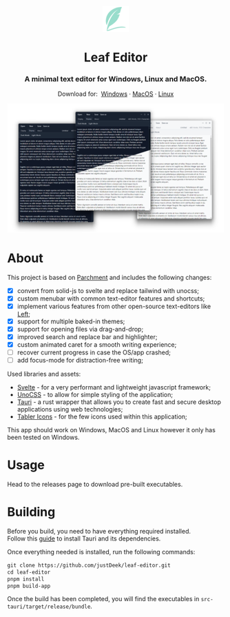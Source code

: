 <div id="top"></div>

<!-- PROJECT LOGO -->
<br />
<div align="center">
  <a href="https://github.com/justDeek/leaf-editor">
    <img src="/app-icon.png" alt="Logo" width="60" height="60">
  </a>

  <h1 align="center">Leaf Editor</h1>

<h3 align="center">A minimal text editor for Windows, Linux and MacOS.</h2>

  <p align="center">
    Download for:&nbsp;
    <a href="https://denote-csttwfha1-denote.vercel.app/">Windows</a>
    ·
    <a href="https://github.com/justDeek/DeNote/issues">MacOS</a>
    ·
    <a href="https://github.com/justDeek/DeNote/issues">Linux</a>
  </p>
</div>

![Leaf Text Editor](/app-preview.webp)

# About

This project is based on [Parchment](https://github.com/tywil04/parchment) and includes the following changes:
- [x] convert from solid-js to svelte and replace tailwind with unocss;
- [x] custom menubar with common text-editor features and shortcuts;
- [x] implement various features from other open-source text-editors like [Left](https://github.com/hundredrabbits/Left);
- [x] support for multiple baked-in themes;
- [x] support for opening files via drag-and-drop;
- [x] improved search and replace bar and highlighter;
- [x] custom animated caret for a smooth writing experience;
- [ ] recover current progress in case the OS/app crashed;
- [ ] add focus-mode for distraction-free writing;

Used libraries and assets:
- [Svelte](https://svelte.dev/) - for a very performant and lightweight javascript framework;
- [UnoCSS](https://unocss.dev/) - to allow for simple styling of the application;
- [Tauri](https://tauri.app/) - a rust wrapper that allows you to create fast and secure desktop applications using web technologies;
- [Tabler Icons](https://tablericons.com/) - for the few icons used within this application;

This app should work on Windows, MacOS and Linux however it only has been tested on Windows. 

# Usage
Head to the releases page to download pre-built executables.

# Building
Before you build, you need to have everything required installed.\
Follow this [guide](https://tauri.app/v1/guides/getting-started/prerequisites#installing) to install Tauri and its dependencies. 

Once everything needed is installed, run the following commands:
```
git clone https://github.com/justDeek/leaf-editor.git
cd leaf-editor
pnpm install
pnpm build-app
```

Once the build has been completed, you will find the executables in ```src-tauri/target/release/bundle```.